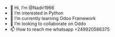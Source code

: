 - 👋 Hi, I’m @Nadir1966
- 👀 I’m interested in Python
- 🌱 I’m currently learning Odoo Framework
- 💞️ I’m looking to collaborate on Oddo
- 📫 How to reach me whatsapp +249920586375

<!---
Nadir1966/Nadir1966 is a ✨ special ✨ repository because its `README.md` (this file) appears on your GitHub profile.
You can click the Preview link to take a look at your changes.
--->
